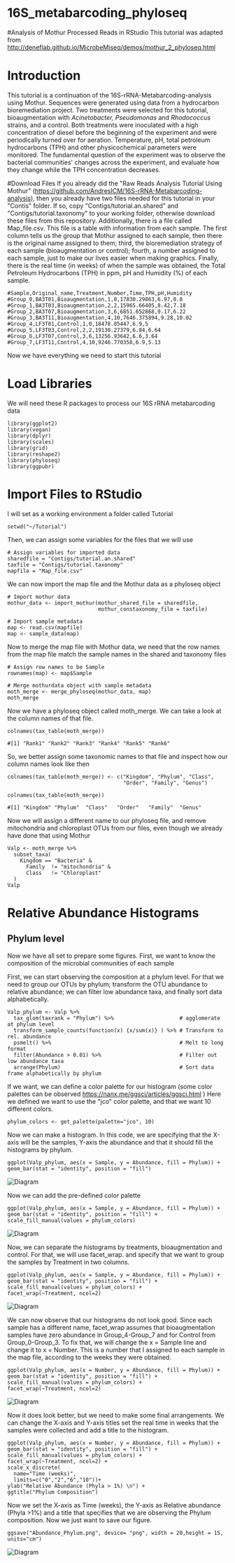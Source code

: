 # 16S_metabarcoding_phyloseq
#Analysis of Mothur Processed Reads in RStudio 
This tutorial was adapted from http://deneflab.github.io/MicrobeMiseq/demos/mothur_2_phyloseq.html

# Introduction
This tutorial is a continuation of the 16S-rRNA-Metabarcoding-analysis using Mothur. 
Sequences were generated using data from a hydrocarbon bioremediation project. Two treatments were selected for this tutorial, bioaugmentation with *Acinetobacter, Pseudomonas* and *Rhodococcus* strains, and a control. 
Both treatments were inoculated with a high concentration of diesel before the beginning of the experiment and were periodically turned over for aeration. Temperature, pH, total petroleum hydrocarbons (TPH) and other physicochemical parameters were monitored. 
The fundamental question of the experiment was to observe the bacterial communities' changes across the experiment, and evaluate how they change while the TPH concentration decreases.

#Download Files
If you already did the "Raw Reads Analysis Tutorial Using Mothur" (https://github.com/AndresICM/16S-rRNA-Metabarcoding-analysis), then you already have two files needed for this tutorial in your "Contis" folder. If so, copy "Contigs/tutorial.an.shared" and "Contigs/tutorial.taxonomy" to your working folder, otherwise download these files from this repository. 
Additionally, there is a file called Map_file.csv. This file is a table with information from each sample. The first column tells us the group that Mothur assigned to each sample, then there is the original name assigned to them; third, the bioremediation strategy of each sample (bioaugmentation or control); fourth, a number assigned to each sample, just to make our lives easier when making graphics. Finally, there is the real time (in weeks) of when the sample was obtained, the Total Petroleum Hydrocarbons (TPH) in ppm, pH and Humidity (%) of each sample.

```
#Sample,Original_name,Treatment,Number,Time,TPH,pH,Humidity
#Group_0,BA3T01,Bioaugmentation,1,0,17830.29863,6.97,8.8
#Group_1,BA3T03,Bioaugmentation,2,2,15965.66405,8.42,7.18
#Group_2,BA3T07,Bioaugmentation,3,6,6851.652868,9.17,6.22
#Group_3,BA3T11,Bioaugmentation,4,10,7646.375894,9.28,10.02
#Group_4,LF3T01,Control,1,0,18478.85447,6.9,5
#Group_5,LF3T03,Control,2,2,19130.27379,6.84,6.64
#Group_6,LF3T07,Control,3,6,13256.93642,6.6,3.64
#Group_7,LF3T11,Control,4,10,9246.770358,6.9,5.13
```
Now we have everything we need to start this tutorial

# Load Libraries
We will need these R packages to process our 16S rRNA metabarcoding data
```
library(ggplot2)
library(vegan)
library(dplyr)
library(scales)
library(grid)
library(reshape2)
library(phyloseq)
library(ggpubr)
```

# Import Files to RStudio

I will set as a working environment a folder called Tutorial

```
setwd("~/Tutorial")
```
Then, we can assign some variables for the files that we will use

```
# Assign variables for imported data
sharedfile = "Contigs/tutorial.an.shared"
taxfile = "Contigs/tutorial.taxonomy"
mapfile = "Map_file.csv"
```
We can now import the map file and the Mothur data as a phyloseq object

```
# Import mothur data
mothur_data <- import_mothur(mothur_shared_file = sharedfile,
                             mothur_constaxonomy_file = taxfile)
                             
# Import sample metadata
map <- read.csv(mapfile)
map <- sample_data(map)
```
Now to merge the map file with Mothur data, we need that the row names from the map file match the sample names in the shared and taxonomy files

```
# Assign row names to be Sample 
rownames(map) <- map$Sample

# Merge mothurdata object with sample metadata
moth_merge <- merge_phyloseq(mothur_data, map)
moth_merge
```
Now we have a phyloseq object called moth_merge. We can take a look at the column names of that file.

```
colnames(tax_table(moth_merge))

#[1] "Rank1" "Rank2" "Rank3" "Rank4" "Rank5" "Rank6"
```
So, we better assign some taxonomic names to that file and inspect how our column names look like then

```
colnames(tax_table(moth_merge)) <- c("Kingdom", "Phylum", "Class", 
                                     "Order", "Family", "Genus")
                                     
colnames(tax_table(moth_merge))

#[1] "Kingdom" "Phylum"  "Class"   "Order"   "Family"  "Genus"
```
Now we will assign a different name to our phyloseq file, and remove mitochondria and chloroplast OTUs from our files, even though we already have done that using Mothur

```
Valp <- moth_merge %>%
  subset_taxa(
    Kingdom == "Bacteria" &
      Family  != "mitochondria" &
      Class   != "Chloroplast"
  )
Valp
```
# Relative Abundance Histograms

## Phylum level
Now we have all set to prepare some figures. First, we want to know the composition of the microbial communities of each sample

First, we can start observing the composition at a phylum level. For that we need to group our OTUs by phylum; transform the OTU abundance to relative abundance; we can filter low abundance taxa, and finally sort data alphabetically.

```
Valp_phylum <- Valp %>%
  tax_glom(taxrank = "Phylum") %>%                     # agglomerate at phylum level
  transform_sample_counts(function(x) {x/sum(x)} ) %>% # Transform to rel. abundance
  psmelt() %>%                                         # Melt to long format
  filter(Abundance > 0.01) %>%                         # Filter out low abundance taxa
  arrange(Phylum)                                      # Sort data frame alphabetically by phylum
```
If we want, we can define a color palette for our histogram (some color palettes can be observed https://nanx.me/ggsci/articles/ggsci.html ) 
Here we defined we want to use the "jco" color palette, and that we want 10 different colors.
```
phylum_colors <- get_palette(palette="jco", 10)
```

Now we can make a histogram. In this code, we are specifying that the X-axis will be the samples, Y-axis the abundance and that it should fill the histograms by phylum.

```
ggplot(Valp_phylum, aes(x = Sample, y = Abundance, fill = Phylum)) +
geom_bar(stat = "identity", position = "fill")
```
![Diagram](Figures/Histogram_1.jpeg "Diagram")

Now we can add the pre-defined color palette

```
ggplot(Valp_phylum, aes(x = Sample, y = Abundance, fill = Phylum)) +
geom_bar(stat = "identity", position = "fill") +
scale_fill_manual(values = phylum_colors) 
```
![Diagram](Figures/Histogram_2.jpeg "Diagram")

Now, we can separate the histograms by treatments, bioaugmentation and control. For that, we will use facet_wrap. and specify that we want to group the samples by Treatment in two columns. 

```
ggplot(Valp_phylum, aes(x = Sample, y = Abundance, fill = Phylum)) +
geom_bar(stat = "identity", position = "fill") +
scale_fill_manual(values = phylum_colors) +
facet_wrap(~Treatment, ncol=2)
```
![Diagram](Figures/Histogram_3.jpeg "Diagram")

We can now observe that our histograms do not look good. Since each sample has a different name, facet_wrap assumes that bioaugmentation samples have zero abundance in Group_4-Group_7 and for Control from Group_0-Group_3. 
To fix that, we will change the x = Sample line and change it to x = Number. This is a number that I assigned to each sample in the map file, according to the weeks they were obtained. 

```
ggplot(Valp_phylum, aes(x = Number, y = Abundance, fill = Phylum)) +
geom_bar(stat = "identity", position = "fill") +
scale_fill_manual(values = phylum_colors) +
facet_wrap(~Treatment, ncol=2)
```
![Diagram](Figures/histogram_4.jpeg "Diagram")

Now it does look better, but we need to make some final arrangements. We can change the X-axis and Y-axis titles set the real time in weeks that the samples were collected and add a title to the histogram.

```
ggplot(Valp_phylum, aes(x = Number, y = Abundance, fill = Phylum)) +
geom_bar(stat = "identity", position = "fill") +
scale_fill_manual(values = phylum_colors) +
facet_wrap(~Treatment, ncol=2) +
scale_x_discrete(
  name="Time (weeks)",
  limits=c("0","2","6","10"))+
ylab("Relative Abundance (Phyla > 1%) \n") +
ggtitle("Phylum Composition") 
```
Now we set the X-axis as Time (weeks), the Y-axis as Relative abundance (Phyla >1%) and a title that specifies that we are observing the Phylum composition. Now we just want to save our figure. 

```
ggsave("Abundance_Phylum.png", device= "png", width = 20,height = 15, units="cm")
```
![Diagram](Figures/Abundance_Phylum.png "Diagram")

```
```
```
```
```
```
```
```
```
```
```
```
